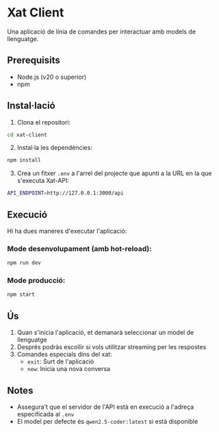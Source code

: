 # Xat Client

Una aplicació de línia de comandes per interactuar amb models de llenguatge.

## Prerequisits

- Node.js (v20 o superior)
- npm

## Instal·lació

1. Clona el repositori:
```bash
cd xat-client
```

2. Instal·la les dependències:
```bash
npm install
```

3. Crea un fitxer `.env` a l'arrel del projecte que apunti a la URL en la que s'executa Xat-API:
```bash
API_ENDPOINT=http://127.0.0.1:3000/api
```

## Execució

Hi ha dues maneres d'executar l'aplicació:

### Mode desenvolupament (amb hot-reload):
```bash
npm run dev
```

### Mode producció:
```bash
npm start
```

## Ús

1. Quan s'inicia l'aplicació, et demanarà seleccionar un model de llenguatge
2. Després podràs escollir si vols utilitzar streaming per les respostes
3. Comandes especials dins del xat:
   - `exit`: Surt de l'aplicació
   - `new`: Inicia una nova conversa

## Notes

- Assegura't que el servidor de l'API està en execució a l'adreça especificada al `.env`
- El model per defecte és `qwen2.5-coder:latest` si està disponible